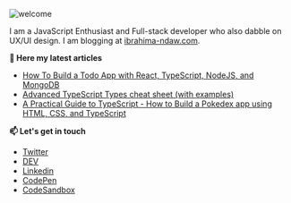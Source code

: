 ![welcome](https://drive.google.com/uc?id=1HFTG8bAT7_L_ktBN3xth1EniioDkEzmU)

I am a JavaScript Enthusiast and Full-stack developer who also dabble on UX/UI design. I am blogging at [ibrahima-ndaw.com](https://www.ibrahima-ndaw.com/).

__📝 Here my latest articles__

- [How To Build a Todo App with React, TypeScript, NodeJS, and MongoDB](https://www.ibrahima-ndaw.com/blog/how-to-buil-a-todo-app-with-react-and-node-js/)
- [Advanced TypeScript Types cheat sheet (with examples)](https://www.ibrahima-ndaw.com/blog/advanced-typescript-cheat-sheet/)
- [A Practical Guide to TypeScript - How to Build a Pokedex app using HTML, CSS, and TypeScript](https://www.ibrahima-ndaw.com/blog/a-practical-guide-to-typescript/)

__📫 Let's get in touch__

- [Twitter](https://twitter.com/ibrahima92_)
- [DEV](https://dev.to/ibrahima92)
- [Linkedin](https://www.linkedin.com/in/ibrahima-ndaw/)
- [CodePen](https://codepen.io/ibrahima92)
- [CodeSandbox](https://codesandbox.io/u/ibrahima92)
